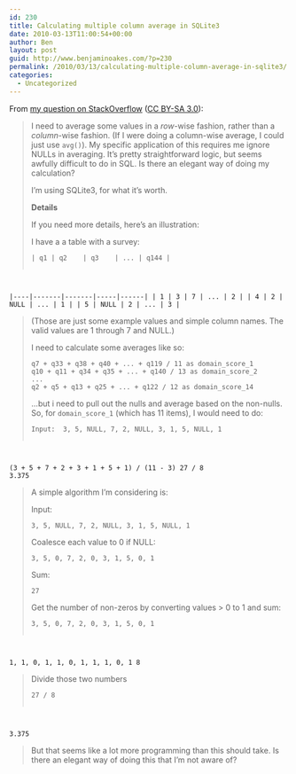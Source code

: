 ```yaml
---
id: 230
title: Calculating multiple column average in SQLite3
date: 2010-03-13T11:00:54+00:00
author: Ben
layout: post
guid: http://www.benjaminoakes.com/?p=230
permalink: /2010/03/13/calculating-multiple-column-average-in-sqlite3/
categories:
  - Uncategorized
---
```

From [my question on StackOverflow](http://stackoverflow.com/questions/2546503/calculating-multiple-column-average-in-sqlite3) ([CC BY-SA 3.0](http://creativecommons.org/licenses/by-sa/3.0/)):

> I need to average some values in a _row_-wise fashion, rather than a _column_-wise fashion. (If I were doing a column-wise average, I could just use `avg()`). My specific application of this requires me ignore NULLs in averaging. It&#8217;s pretty straightforward logic, but seems awfully difficult to do in SQL. Is there an elegant way of doing my calculation?
> 
> I&#8217;m using SQLite3, for what it&#8217;s worth.
> 
> **Details**
> 
> If you need more details, here&#8217;s an illustration:
> 
> I have a a table with a survey:
> 
> <pre><code class="no-highlight">| q1 | q2    | q3    | ... | q144 |
|----|-------|-------|-----|------|
| 1  | 3     | 7     | ... | 2    |
| 4  | 2     | NULL  | ... | 1    |
| 5  | NULL  | 2     | ... | 3    |</code></pre>
> 
> (Those are just some example values and simple column names. The valid values are 1 through 7 and NULL.)
> 
> I need to calculate some averages like so:
> 
>     q7 + q33 + q38 + q40 + ... + q119 / 11 as domain_score_1
>     q10 + q11 + q34 + q35 + ... + q140 / 13 as domain_score_2
>     ...
>     q2 + q5 + q13 + q25 + ... + q122 / 12 as domain_score_14
> 
> ...but i need to pull out the nulls and average based on the non-nulls. So, for `domain_score_1` (which has 11 items), I would need to do:
> 
> <pre><code class="no-highlight">Input:  3, 5, NULL, 7, 2, NULL, 3, 1, 5, NULL, 1

(3 + 5 + 7 + 2 + 3 + 1 + 5 + 1) / (11 - 3)
27 / 8
3.375</code></pre>
> 
> A simple algorithm I&#8217;m considering is:
> 
> Input:
> 
> <pre><code class="no-highlight">3, 5, NULL, 7, 2, NULL, 3, 1, 5, NULL, 1 </code></pre>
> 
> Coalesce each value to 0 if NULL:
> 
> <pre><code class="no-highlight">3, 5, 0, 7, 2, 0, 3, 1, 5, 0, 1</code></pre>
> 
> Sum:
> 
> <pre><code class="no-highlight">27</code></pre>
> 
> Get the number of non-zeros by converting values > 0 to 1 and sum:
> 
> <pre><code class="no-highlight">3, 5, 0, 7, 2, 0, 3, 1, 5, 0, 1
1, 1, 0, 1, 1, 0, 1, 1, 1, 0, 1
8</code></pre>
> 
> Divide those two numbers
> 
> <pre><code class="no-highlight">27 / 8
3.375</code></pre>
> 
> But that seems like a lot more programming than this should take. Is there an elegant way of doing this that I&#8217;m not aware of?